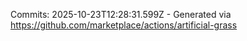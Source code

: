 Commits: 2025-10-23T12:28:31.599Z - Generated via https://github.com/marketplace/actions/artificial-grass
<br>
